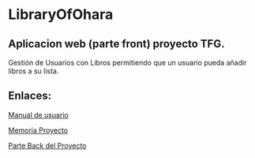 # LibraryOfOhara

## Aplicacion web (parte front) proyecto TFG.

Gestión de Usuarios con Libros permitiendo que un usuario pueda añadir libros a su lista.

## Enlaces:
[Manual de usuario](https://github.com/KonoDIODa13/TFGLibraryOfOharaFront/blob/master/Gonzalez_Bravo_Jaime_Manual_DAM25.pdf)

[Memoria Proyecto](https://github.com/KonoDIODa13/TFGLibraryOfOharaFront/blob/master/Gonzalez_Bravo_Jaime_Memoria_ProyectoFinal_DAM25.pdf)

[Parte Back del Proyecto](https://github.com/KonoDIODa13/TFGLibraryOfOharaBack)
